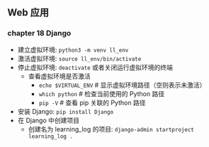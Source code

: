## Web 应用

### chapter 18 Django

- 建立虚拟环境: `python3 -m venv ll_env`
- 激活虚拟环境: `source ll_env/bin/activate`
- 停止虚拟环境: `deactivate` 或者关闭运行虚拟环境的终端
  - 查看虚拟环境是否激活
    - `echo $VIRTUAL_ENV`           # 显示虚拟环境路径（空则表示未激活）
    - `which python`                # 检查当前使用的 Python 路径
    - `pip -V`                      # 查看 pip 关联的 Python 路径
- 安装 Django: `pip install Django`
- 在 Django 中创建项目
  - 创建名为 learning_log 的项目: `django-admin startproject learning_log .`
